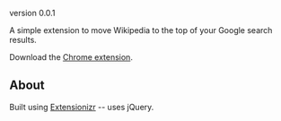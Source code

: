 version 0.0.1

A simple extension to move Wikipedia to the top of your Google search results.

Download the [Chrome extension](https://chrome.google.com/webstore/detail/make-wikipedia-1/ckmmohmhhpeemgpjanclllmmdajomdkc).

## About

Built using [Extensionizr](http://extensionizr.com/) -- uses jQuery.
